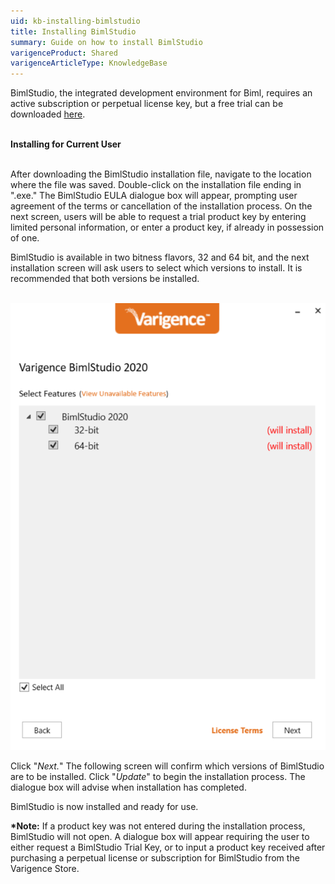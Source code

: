 ```yaml
---
uid: kb-installing-bimlstudio
title: Installing BimlStudio
summary: Guide on how to install BimlStudio
varigenceProduct: Shared
varigenceArticleType: KnowledgeBase
---
```

BimlStudio, the integrated development environment for Biml, requires an active subscription or perpetual license key, but a free trial can be downloaded [here](https://www.varigence.com/bimlstudio).  
 

**Installing for Current User**  
 

After downloading the BimlStudio installation file, navigate to the location where the file was saved. Double-click on the installation file ending in ".exe." The BimlStudio EULA dialogue box will appear, prompting user agreement of the terms or cancellation of the installation process. On the next screen, users will be able to request a trial product key by entering limited personal information, or enter a product key, if already in possession of one.  

BimlStudio is available in two bitness flavors, 32 and 64 bit, and the next installation screen will ask users to select which versions to install. It is recommended that both versions be installed.   
 

![Installing BimlStudio](../../static/img/kb-installing-bimlstudio.png "Installing BimlStudio")
  
Click "_Next._" The following screen will confirm which versions of BimlStudio are to be installed. Click "_Update_" to begin the installation process. The dialogue box will advise when installation has completed. 

BimlStudio is now installed and ready for use.

**\*Note:** If a product key was not entered during the installation process, BimlStudio will not open. A dialogue box will appear requiring the user to either request a BimlStudio Trial Key, or to input a product key received after purchasing a perpetual license or subscription for BimlStudio from the Varigence Store.